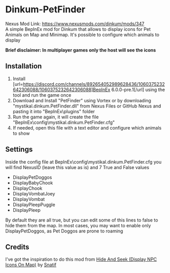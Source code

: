 # Dinkum-PetFinder

Nexus Mod Link: <https://www.nexusmods.com/dinkum/mods/347>  
A simple BepInEx mod for Dinkum that allows to display icons for Pet Animals on Map and Minimap. It's possible to configure which animals to display

**Brief disclaimer: In multiplayer games only the host will see the icons**

## Installation
1. Install [url=https://discord.com/channels/892654052989628436/1060375232642306088/1060375232642306088]BepInEx 6.0.0-pre.1[/url] using the tool and run the game once
2. Download and Install "PetFinder" using Vortex or by downloading "mystikal.dinkum.PetFinder.dll" from Nexus Files or GitHub Nexus and pasting it into "BepInEx\plugins\" folder
3. Run the game again, it will create the file "BepInEx\config\mystikal.dinkum.PetFinder.cfg"
4. If needed, open this file with a text editor and configure which animals to show

## Settings
Inside the config file at BepInEx\config\mystikal.dinkum.PetFinder.cfg you will find NexusID (leave this value as is) and 7 True and False values
* DisplayPetDoggos
* DisplayBabyChook
* DisplayChook
* DisplayVombatJoey
* DisplayVombat
* DisplayPleepPuggle
* DisplayPleep

By default they are all true, but you can edit some of this lines to false to hide them from the map. In most cases, you may want to enable only DisplayPetDoggos, as Pet Doggos are prone to roaming

## Credits
I've got the inspiration to do this mod from [Hide And Seek (Display NPC Icons On Map)](https://www.nexusmods.com/dinkum/mods/258) by [Snatif](https://www.nexusmods.com/dinkum/users/449197)
